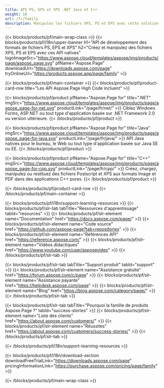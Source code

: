 ```yaml
---
title: API PS, EPS et XPS .NET Java et C++
weight: 10
url: /fr/family
description: Manipulez les fichiers XPS, PS et EPS avec cette solution. Sa riche fonctionnalité implémentée pour les langages .NET, Java et C++.
---
```


{{< blocks/products/pf/main-wrap-class >}}
{{< blocks/products/pf/i18n/upper-banner h1="API de développement des formats de fichiers PS, EPS et XPS" h2="Créez et manipulez des fichiers XPS, PS et EPS avec ces API natives" logoImageSrc="https://www.aspose.cloud/templates/aspose/img/products/page/aspose_page.svg" pfName="Aspose.Page" downloadUrl="https://downloads.aspose.com/page" tryOnlineUrl="https://products.aspose.app/page/family" >}}


{{< blocks/products/pf/main-container >}}
{{< blocks/products/pf/product-card-row title="Les API Aspose.Page High Code incluent" >}}

{{< blocks/products/pf/product pfName="Aspose.Page for" title=".NET" imgSrc="https://www.aspose.cloud/templates/aspose/img/products/page/aspose_page-for-net.svg" productLink="/page/fr/net/" >}}
Ciblez Windows Forms, ASP.NET ou tout type d'application basée sur .NET Framework 2.0 ou version ultérieure.
{{< /blocks/products/pf/product >}}

{{< blocks/products/pf/product pfName="Aspose.Page for" title="Java" imgSrc="https://www.aspose.cloud/templates/aspose/img/products/page/aspose_page-for-java.svg" productLink="/page/fr/java/" >}}
API Java natives pour le bureau, le Web ou tout type d'application basée sur Java SE ou EE.
{{< /blocks/products/pf/product >}}

{{< blocks/products/pf/product pfName="Aspose.Page for" title="C++" imgSrc="https://www.aspose.cloud/templates/aspose/img/products/page/aspose_page-for-cpp.svg" productLink="/page/fr/cpp/" >}}
Créez, chargez, manipulez ou restituez des fichiers Postscript et XPS aux formats Image et PDF dans des applications C++ pures.
{{< /blocks/products/pf/product >}}

{{< /blocks/products/pf/product-card-row >}}
{{< /blocks/products/pf/main-container >}}

{{< blocks/products/pf/i18n/support-learning-resources >}}
{{< blocks/products/pf/slr-tab tabTitle="Ressources d'apprentissage" tabId="resources" >}}
{{< blocks/products/pf/slr-element name="Documentation" href="https://docs.aspose.com/page/" >}}
{{< blocks/products/pf/slr-element name="Code source" href="https://github.com/aspose-page?tab=repositories" >}}
{{< blocks/products/pf/slr-element name="Références API" href="https://reference.aspose.com/" >}}
{{< blocks/products/pf/slr-element name="Vidéos didactiques" href="https://www.youtube.com/user/asposevideo" >}}
{{< /blocks/products/pf/slr-tab >}}

{{< blocks/products/pf/slr-tab tabTitle="Support produit" tabId="support" >}}
{{< blocks/products/pf/slr-element name="Assistance gratuite" href="https://forum.aspose.com/c/page" >}}
{{< blocks/products/pf/slr-element name="Assistance payante" href="https://helpdesk.aspose.com/page" >}}
{{< blocks/products/pf/slr-element name="Blog" href="https://blog.aspose.com/category/page/" >}}
{{< /blocks/products/pf/slr-tab >}}

{{< blocks/products/pf/slr-tab tabTitle="Pourquoi la famille de produits Aspose.Page ?" tabId="success-stories" >}}
{{< blocks/products/pf/slr-element name="Liste des clients" href="https://about.aspose.com/customers/" >}}
{{< blocks/products/pf/slr-element name="Réussites" href="https://about.aspose.com/customers/success-stories/" >}}
{{< /blocks/products/pf/slr-tab >}}

{{< /blocks/products/pf/i18n/support-learning-resources >}}

{{< blocks/products/pf/i18n/download-section downloadFreeTrialLink="https://downloads.aspose.com/page" pricingInformationLink="https://purchase.aspose.com/pricing/page/family" >}}

{{< /blocks/products/pf/main-wrap-class >}}